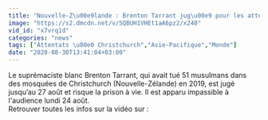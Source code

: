```yaml
---
title: "Nouvelle-Z\u00e9lande : Brenton Tarrant jug\u00e9 pour les attentats de Christchurch"
image: "https://s2.dmcdn.net/v/SQBUH1VHEt1aA6pz2/x240"
vid_id: "x7vrq1d"
categories: "news"
tags: ["Attentats \u00e0 Christchurch","Asie-Pacifique","Monde"]
date: "2020-08-30T13:41:04+03:00"
---
```

Le suprémaciste blanc Brenton Tarrant, qui avait tué 51 musulmans dans des mosquées de Christchurch (Nouvelle-Zélande) en 2019, est jugé jusqu’au 27 août et risque la prison à vie. Il est apparu impassible à l'audience lundi 24 août.  <br>Retrouver toutes les infos sur la vidéo sur : 
